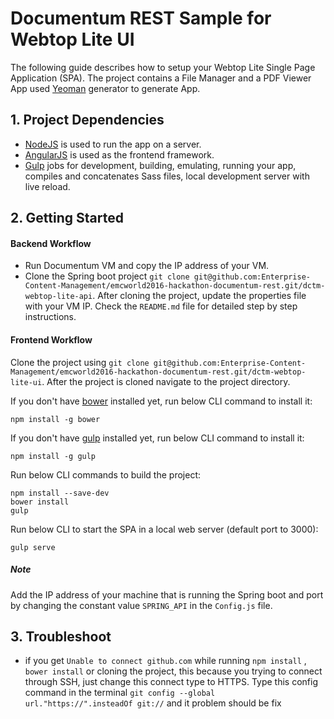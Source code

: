 # Documentum REST Sample for Webtop Lite UI

The following guide describes how to setup your Webtop Lite Single Page Application (SPA). The project contains a File Manager and a PDF Viewer App used [Yeoman](http://yeoman.io) generator to generate App.

## 1. Project Dependencies

* [NodeJS](https://nodejs.org/) is used to run the app on a server.
* [AngularJS](https://angularjs.org/) is used as the frontend framework.
* [Gulp](http://gulpjs.com/) jobs for development, building, emulating, running your app, compiles and concatenates Sass files, local development server with live reload.

## 2. Getting Started

#### Backend Workflow

* Run Documentum VM and copy the IP address of your VM.
* Clone the Spring boot project `git clone git@github.com:Enterprise-Content-Management/emcworld2016-hackathon-documentum-rest.git/dctm-webtop-lite-api`. After cloning the project, update the properties file with your VM IP. Check the `README.md` file for detailed step by step instructions. 

#### Frontend Workflow

Clone the project using `git clone git@github.com:Enterprise-Content-Management/emcworld2016-hackathon-documentum-rest.git/dctm-webtop-lite-ui`. After the project is cloned navigate to the project directory.

If you don't have [bower](http://bower.io/) installed yet, run below CLI command to install it:
``` 
npm install -g bower
```
If you don't have [gulp](http://gulpjs.com/) installed yet, run below CLI command to install it:
```
npm install -g gulp
```
Run below CLI commands to build the project:
```
npm install --save-dev
bower install 
gulp
```
Run below CLI to start the SPA in a local web server (default port to 3000):
```
gulp serve
```
##### Note
Add the IP address of your machine that is running the Spring boot and port by changing the constant value `SPRING_API` in the `Config.js` file.


## 3. Troubleshoot
* if you get `Unable to connect github.com` while running `npm install` , `bower install` or cloning the project, this because you trying to connect through SSH, just change this connect type to HTTPS. Type this config command in the terminal `git config --global url."https://".insteadOf git://` and it problem should be fix
